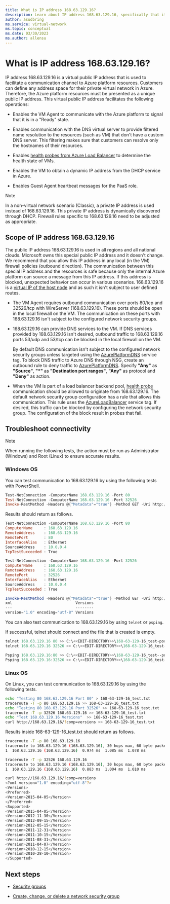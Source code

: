 ```yaml
---
title: What is IP address 168.63.129.16?
description: Learn about IP address 168.63.129.16, specifically that it's used to facilitate a communication channel to Azure platform resources.
author: asudbring
ms.service: virtual-network
ms.topic: conceptual
ms.date: 03/30/2023
ms.author: allensu
---
```


# What is IP address 168.63.129.16?

IP address 168.63.129.16 is a virtual public IP address that is used to facilitate a communication channel to Azure platform resources. Customers can define any address space for their private virtual network in Azure. Therefore, the Azure platform resources must be presented as a unique public IP address. This virtual public IP address facilitates the following operations:

- Enables the VM Agent to communicate with the Azure platform to signal that it is in a "Ready" state.

- Enables communication with the DNS virtual server to provide filtered name resolution to the resources (such as VM) that don't have a custom DNS server. This filtering makes sure that customers can resolve only the hostnames of their resources.

- Enables [health probes from Azure Load Balancer](../load-balancer/load-balancer-custom-probe-overview.md) to determine the health state of VMs.

- Enables the VM to obtain a dynamic IP address from the DHCP service in Azure.

- Enables Guest Agent heartbeat messages for the PaaS role.

> [!NOTE]
> In a non-virtual network scenario (Classic), a private IP address is used instead of 168.63.129.16. This private IP address is dynamically discovered through DHCP. Firewall rules specific to 168.63.129.16 need to be adjusted as appropriate.

## Scope of IP address 168.63.129.16

The public IP address 168.63.129.16 is used in all regions and all national clouds. Microsoft owns this special public IP address and it doesn't change. We recommend that you allow this IP address in any local (in the VM) firewall policies (outbound direction). The communication between this special IP address and the resources is safe because only the internal Azure platform can source a message from this IP address. If this address is blocked, unexpected behavior can occur in various scenarios. 168.63.129.16 is a [virtual IP of the host node](./network-security-groups-overview.md#azure-platform-considerations) and as such it isn't subject to user defined routes.

- The VM Agent requires outbound communication over ports 80/tcp and 32526/tcp with WireServer (168.63.129.16). These ports should be open in the local firewall on the VM. The communication on these ports with 168.63.129.16 isn't subject to the configured network security groups.

- 168.63.129.16 can provide DNS services to the VM. If DNS services provided by 168.63.129.16 isn't desired, outbound traffic to 168.63.129.16 ports 53/udp and 53/tcp can be blocked in the local firewall on the VM.

  By default DNS communication isn't subject to the configured network security groups unless targeted using the [AzurePlatformDNS](../virtual-network/service-tags-overview.md#available-service-tags) service tag. To block DNS traffic to Azure DNS through NSG, create an outbound rule to deny traffic to [AzurePlatformDNS](../virtual-network/service-tags-overview.md#available-service-tags). Specify **"Any"** as **"Source"**, **"*"** as **"Destination port ranges"**, **"Any"** as protocol and **"Deny"** as action.

- When the VM is part of a load balancer backend pool, [health probe](../load-balancer/load-balancer-custom-probe-overview.md) communication should be allowed to originate from 168.63.129.16. The default network security group configuration has a rule that allows this communication. This rule uses the [AzureLoadBalancer](../virtual-network/service-tags-overview.md#available-service-tags) service tag. If desired, this traffic can be blocked by configuring the network security group. The configuration of the block result in probes that fail.

## Troubleshoot connectivity

> [!NOTE]
> When running the following tests, the action must be run as Administrator (Windows) and Root (Linux) to ensure accurate results.

### Windows OS

You can test communication to 168.63.129.16 by using the following tests with PowerShell.

```powershell
Test-NetConnection -ComputerName 168.63.129.16 -Port 80
Test-NetConnection -ComputerName 168.63.129.16 -Port 32526
Invoke-RestMethod -Headers @{"Metadata"="true"} -Method GET -Uri http://168.63.129.16/?comp=versions
```

Results should return as follows.

```powershell
Test-NetConnection -ComputerName 168.63.129.16 -Port 80
ComputerName     : 168.63.129.16
RemoteAddress    : 168.63.129.16
RemotePort       : 80
InterfaceAlias   : Ethernet
SourceAddress    : 10.0.0.4
TcpTestSucceeded : True
```

```powershell
Test-NetConnection -ComputerName 168.63.129.16 -Port 32526
ComputerName     : 168.63.129.16
RemoteAddress    : 168.63.129.16
RemotePort       : 32526
InterfaceAlias   : Ethernet
SourceAddress    : 10.0.0.4
TcpTestSucceeded : True
```

```powershell
Invoke-RestMethod -Headers @{"Metadata"="true"} -Method GET -Uri http://168.63.129.16/?comp=versions
xml                            Versions
---                            --------
version="1.0" encoding="utf-8" Versions
```

You can also test communication to 168.63.129.16 by using `telnet` or `psping`.

If successful, telnet should connect and the file that is created is empty.

```powershell
telnet 168.63.129.16 80 >> C:\<<EDIT-DIRECTORY>>\168-63-129-16_test-port80.txt
telnet 168.63.129.16 32526 >> C:\<<EDIT-DIRECTORY>>\168-63-129-16_test--port32526.txt
```

```powershell
Psping 168.63.129.16:80 >> C:\<<EDIT-DIRECTORY>>\168-63-129-16_test--port80.txt
Psping 168.63.129.16:32526 >> C:\<<EDIT-DIRECTORY>>\168-63-129-16_test-port32526.txt
```

### Linux OS

On Linux, you can test communication to 168.63.129.16 by using the following tests.

```bash
echo "Testing 80 168.63.129.16 Port 80" > 168-63-129-16_test.txt
traceroute -T -p 80 168.63.129.16 >> 168-63-129-16_test.txt
echo "Testing 80 168.63.129.16 Port 32526" >> 168-63-129-16_test.txt
traceroute -T -p 32526 168.63.129.16 >> 168-63-129-16_test.txt
echo "Test 168.63.129.16 Versions"  >> 168-63-129-16_test.txt
curl http://168.63.129.16/?comp=versions >> 168-63-129-16_test.txt
```

Results inside 168-63-129-16_test.txt should return as follows.

```bash
traceroute -T -p 80 168.63.129.16
traceroute to 168.63.129.16 (168.63.129.16), 30 hops max, 60 byte packets
1  168.63.129.16 (168.63.129.16)  0.974 ms  1.085 ms  1.078 ms

traceroute -T -p 32526 168.63.129.16
traceroute to 168.63.129.16 (168.63.129.16), 30 hops max, 60 byte packets
1  168.63.129.16 (168.63.129.16)  0.883 ms  1.004 ms  1.010 ms

curl http://168.63.129.16/?comp=versions
<?xml version="1.0" encoding="utf-8"?>
<Versions>
<Preferred>
<Version>2015-04-05</Version>
</Preferred>
<Supported>
<Version>2015-04-05</Version>
<Version>2012-11-30</Version>
<Version>2012-09-15</Version>
<Version>2012-05-15</Version>
<Version>2011-12-31</Version>
<Version>2011-10-15</Version>
<Version>2011-08-31</Version>
<Version>2011-04-07</Version>
<Version>2010-12-15</Version>
<Version>2010-28-10</Version>
</Supported>
```

## Next steps

- [Security groups](./network-security-groups-overview.md)

- [Create, change, or delete a network security group](manage-network-security-group.md)
